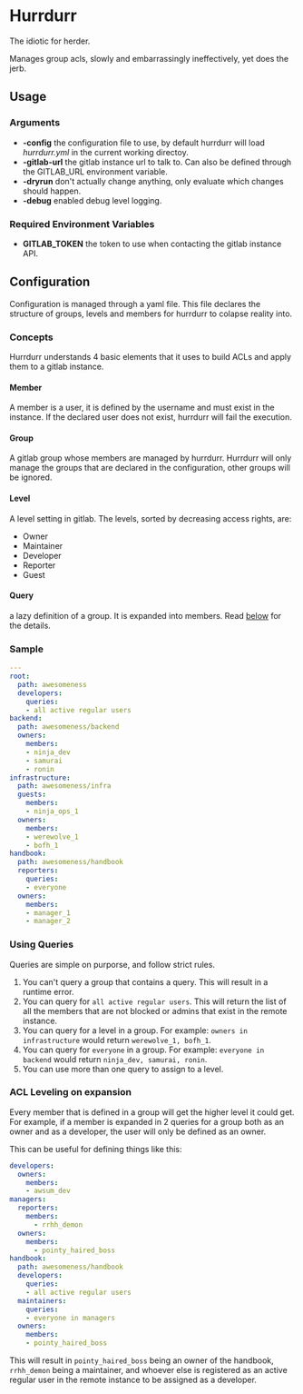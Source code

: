 # Hurrdurr

The idiotic for herder.

Manages group acls, slowly and embarrassingly ineffectively, yet does the jerb.

## Usage

### Arguments

- **-config** the configuration file to use, by default hurrdurr will load
  *hurrdurr.yml* in the current working directoy.
- **-gitlab-url** the gitlab instance url to talk to. Can also be defined
  through the GITLAB_URL environment variable.
- **-dryrun** don't actually change anything, only evaluate which changes
  should happen.
- **-debug** enabled debug level logging.

### Required Environment Variables

- **GITLAB_TOKEN** the token to use when contacting the gitlab instance API.

## Configuration

Configuration is managed through a yaml file. This file declares the
structure of groups, levels and members for hurrdurr to colapse reality into.

### Concepts

Hurrdurr understands 4 basic elements that it uses to build ACLs and apply
them to a gitlab instance.

#### Member

A member is a user, it is defined by the username and must exist in the
instance. If the declared user does not exist, hurrdurr will fail the
execution.

#### Group

A gitlab group whose members are managed by hurrdurr. Hurrdurr will only
manage the groups that are declared in the configuration, other groups will
be ignored.

#### Level

A level setting in gitlab. The levels, sorted by decreasing access rights,
are:

- Owner
- Maintainer
- Developer
- Reporter
- Guest

#### Query

a lazy definition of a group. It is expanded into members. Read
[below](#using-queries) for the details.

### Sample

```yaml
---
root:
  path: awesomeness
  developers:
    queries:
    - all active regular users
backend:
  path: awesomeness/backend
  owners:
    members:
    - ninja_dev
    - samurai
    - ronin
infrastructure:
  path: awesomeness/infra
  guests:
    members:
    - ninja_ops_1
  owners:
    members:
    - werewolve_1
    - bofh_1
handbook:
  path: awesomeness/handbook
  reporters:
    queries:
    - everyone
  owners:
    members:
    - manager_1
    - manager_2
```

### Using Queries

Queries are simple on purporse, and follow strict rules.

1. You can't query a group that contains a query. This will result in a runtime error.
1. You can query for `all active regular users`. This will return the list of
   all the members that are not blocked or admins that exist in the remote
   instance.
1. You can query for a level in a group. For example: `owners in
   infrastructure` would return `werewolve_1, bofh_1`.
1. You can query for `everyone` in a group. For example: `everyone in
   backend` would return `ninja_dev, samurai, ronin`.
1. You can use more than one query to assign to a level.

### ACL Leveling on expansion

Every member that is defined in a group will get the higher level it could
get. For example, if a member is expanded in 2 queries for a group both as an
owner and as a developer, the user will only be defined as an owner.

This can be useful for defining things like this:

```yaml
developers:
  owners:
    members:
    - awsum_dev
managers:
  reporters:
    members:
      - rrhh_demon
  owners:
    members:
      - pointy_haired_boss
handbook:
  path: awesomeness/handbook
  developers:
    queries:
    - all active regular users
  maintainers:
    queries:
    - everyone in managers
  owners:
    members:
    - pointy_haired_boss
```

This will result in `pointy_haired_boss` being an owner of the handbook,
`rrhh_demon` being a maintainer, and whoever else is registered as an active
regular user in the remote instance to be assigned as a developer.